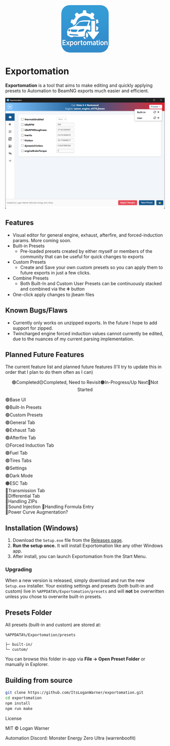 <p align="center">
  <img src="docs/exportomationicon.png" alt="Exportomation Icon" width="150"/>
</p>

# Exportomation

**Exportomation** is a tool that aims to make editing and quickly applying presets to Automation to BeamNG exports much easier and efficient.

<p align="center">
  <img src="docs/screenshot.png" alt="Exportomation Screenshot"/>
</p>

## Features

- Visual editor for general engine, exhaust, afterfire, and forced-induction params. More coming soon.
- Built-in Presets
  - Pre-loaded presets created by either myself or members of the community that can be useful for quick changes to exports
- Custom Presets
  - Create and Save your own custom presets so you can apply them to future exports in just a few clicks.
- Combine Presets
  - Both Built-In and Custom User Presets can be continuously stacked and combined via the ➕ button
- One-click apply changes to jbeam files

## Known Bugs/Flaws

- Currently only works on unzipped exports. In the future I hope to add support for zipped.
- Twincharged engine forced induction values cannot currently be edited, due to the nuances of my current parsing implementation.

## Planned Future Features
The current feature list and planned future features (I'll try to update this in order that I plan to do them often as I can)
<p style="text-align: center;">🟢Completed🟡Completed, Need to Revisit🟠In-Progress/Up Next🔴Not Started</p>

🟢Base UI  
🟢Built-In Presets  
🟢Custom Presets  
🟢General Tab  
🟢Exhaust Tab  
🟢Afterfire Tab  
🟡Forced Induction Tab  
🟢Fuel Tab  
🟢Tires Tabs  
🟢Settings  
🟢Dark Mode  
🟠ESC Tab  
🔴Transmission Tab  
🔴Differential Tab  
🔴Handling ZIPs  
🔴Sound Injection
🔴Handling Formula Entry    
🔴Power Curve Augmentation?

## Installation (Windows)

1. Download the `Setup.exe` file from the [Releases page](https://github.com/ItsLoganWarner/exportomation/releases).
2. **Run the setup once.** It will install Exportomation like any other Windows app.
3. After install, you can launch Exportomation from the Start Menu.

### Upgrading

When a new version is released, simply download and run the new `Setup.exe` installer. Your existing settings and presets (both built-in and custom) live in `%APPDATA%/Exportomation/presets` and will **not** be overwritten unless you chose to overwrite built-in presets.

## Presets Folder

All presets (built-in and custom) are stored at:

`%APPDATA%/Exportomation/presets`

```
├─ built-in/
└─ custom/
```

You can browse this folder in-app via **File → Open Preset Folder** or manually in Explorer.

## Building from source

```bash
git clone https://github.com/ItsLoganWarner/exportomation.git
cd exportomation
npm install
npm run make
```

License

MIT © Logan Warner

Automation Discord: Monster Energy Zero Ultra (warrenboofit)
